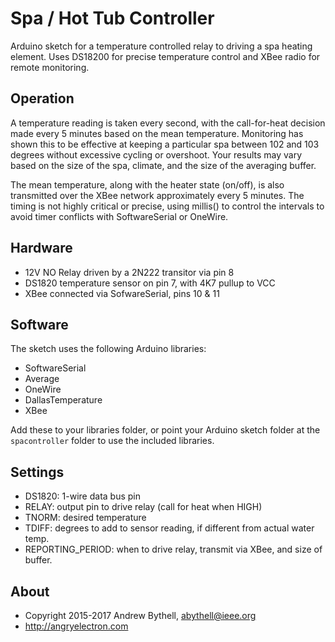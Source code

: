 Spa / Hot Tub Controller
========================
Arduino sketch for a temperature controlled relay to driving a spa heating
element.  Uses DS18200 for precise temperature control and XBee radio for
remote monitoring.

Operation
---------
A temperature reading is taken every second, with the call-for-heat decision 
made every 5 minutes based on the mean temperature.  Monitoring has shown this
to be effective at keeping a particular spa between 102 and 103 degrees without
excessive cycling or overshoot.  Your results may vary based on the size of the
spa, climate, and the size of the averaging buffer.

The mean temperature, along with the heater state (on/off), is also transmitted
over the XBee network approximately every 5 minutes.  The timing is not highly
critical or precise, using millis() to control the intervals to avoid timer
conflicts with SoftwareSerial or OneWire.

Hardware
--------
* 12V NO Relay driven by a 2N222 transitor via pin 8
* DS1820 temperature sensor on pin 7, with 4K7 pullup to VCC
* XBee connected via SofwareSerial, pins 10 & 11

Software
--------
The sketch uses the following Arduino libraries:

* SoftwareSerial
* Average
* OneWire
* DallasTemperature
* XBee

Add these to your libraries folder, or point your Arduino sketch folder at
the `spacontroller` folder to use the included libraries.

Settings
-----
* DS1820: 1-wire data bus pin
* RELAY: output pin to drive relay (call for heat when HIGH) 
* TNORM: desired temperature
* TDIFF: degrees to add to sensor reading, if different from actual water temp.
* REPORTING_PERIOD: when to drive relay, transmit via XBee, and size of buffer.

About
-----
* Copyright 2015-2017 Andrew Bythell, abythell@ieee.org
* http://angryelectron.com
